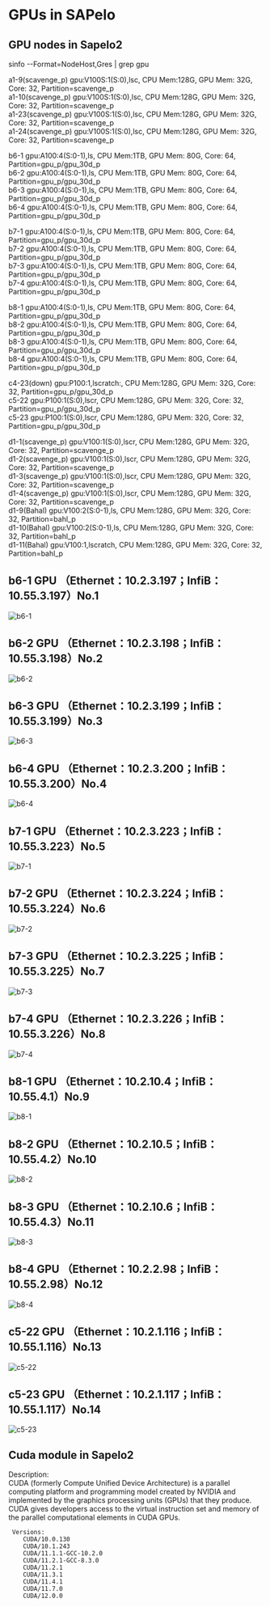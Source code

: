 # GPUs in SAPelo
## GPU nodes in Sapelo2
sinfo --Format=NodeHost,Gres | grep gpu 

a1-9(scavenge_p)    gpu:V100S:1(S:0),lsc, CPU Mem:128G, GPU Mem: 32G, Core: 32, Partition=scavenge_p   
a1-10(scavenge_p)   gpu:V100S:1(S:0),lsc, CPU Mem:128G, GPU Mem: 32G, Core: 32, Partition=scavenge_p      
a1-23(scavenge_p)   gpu:V100S:1(S:0),lsc, CPU Mem:128G, GPU Mem: 32G, Core: 32, Partition=scavenge_p   
a1-24(scavenge_p)   gpu:V100S:1(S:0),lsc, CPU Mem:128G, GPU Mem: 32G, Core: 32, Partition=scavenge_p    

b6-1                gpu:A100:4(S:0-1),ls, CPU Mem:1TB, GPU Mem: 80G, Core: 64, Partition=gpu_p/gpu_30d_p     
b6-2                gpu:A100:4(S:0-1),ls, CPU Mem:1TB, GPU Mem: 80G, Core: 64, Partition=gpu_p/gpu_30d_p     
b6-3                gpu:A100:4(S:0-1),ls, CPU Mem:1TB, GPU Mem: 80G, Core: 64, Partition=gpu_p/gpu_30d_p     
b6-4                gpu:A100:4(S:0-1),ls, CPU Mem:1TB, GPU Mem: 80G, Core: 64, Partition=gpu_p/gpu_30d_p     

b7-1                gpu:A100:4(S:0-1),ls, CPU Mem:1TB, GPU Mem: 80G, Core: 64, Partition=gpu_p/gpu_30d_p     
b7-2                gpu:A100:4(S:0-1),ls, CPU Mem:1TB, GPU Mem: 80G, Core: 64, Partition=gpu_p/gpu_30d_p     
b7-3                gpu:A100:4(S:0-1),ls, CPU Mem:1TB, GPU Mem: 80G, Core: 64, Partition=gpu_p/gpu_30d_p     
b7-4                gpu:A100:4(S:0-1),ls, CPU Mem:1TB, GPU Mem: 80G, Core: 64, Partition=gpu_p/gpu_30d_p     
   
b8-1                gpu:A100:4(S:0-1),ls, CPU Mem:1TB, GPU Mem: 80G, Core: 64, Partition=gpu_p/gpu_30d_p     
b8-2                gpu:A100:4(S:0-1),ls, CPU Mem:1TB, GPU Mem: 80G, Core: 64, Partition=gpu_p/gpu_30d_p     
b8-3                gpu:A100:4(S:0-1),ls, CPU Mem:1TB, GPU Mem: 80G, Core: 64, Partition=gpu_p/gpu_30d_p      
b8-4                gpu:A100:4(S:0-1),ls, CPU Mem:1TB, GPU Mem: 80G, Core: 64, Partition=gpu_p/gpu_30d_p     

c4-23(down)         gpu:P100:1,lscratch:, CPU Mem:128G, GPU Mem: 32G, Core: 32, Partition=gpu_p/gpu_30d_p     
c5-22               gpu:P100:1(S:0),lscr, CPU Mem:128G, GPU Mem: 32G, Core: 32, Partition=gpu_p/gpu_30d_p       
c5-23               gpu:P100:1(S:0),lscr, CPU Mem:128G, GPU Mem: 32G, Core: 32, Partition=gpu_p/gpu_30d_p       
 
d1-1(scavenge_p)    gpu:V100:1(S:0),lscr, CPU Mem:128G, GPU Mem: 32G, Core: 32, Partition=scavenge_p   
d1-2(scavenge_p)    gpu:V100:1(S:0),lscr, CPU Mem:128G, GPU Mem: 32G, Core: 32, Partition=scavenge_p     
d1-3(scavenge_p)    gpu:V100:1(S:0),lscr, CPU Mem:128G, GPU Mem: 32G, Core: 32, Partition=scavenge_p     
d1-4(scavenge_p)    gpu:V100:1(S:0),lscr, CPU Mem:128G, GPU Mem: 32G, Core: 32, Partition=scavenge_p     
d1-9(Bahal)         gpu:V100:2(S:0-1),ls, CPU Mem:128G, GPU Mem: 32G, Core: 32, Partition=bahl_p     
d1-10(Bahal)        gpu:V100:2(S:0-1),ls, CPU Mem:128G, GPU Mem: 32G, Core: 32, Partition=bahl_p     
d1-11(Bahal)        gpu:V100:1,lscratch, CPU Mem:128G, GPU Mem: 32G, Core: 32, Partition=bahl_p    
## b6-1 GPU （Ethernet：10.2.3.197；InfiB：10.55.3.197）No.1
![b6-1](./images/b6-1.png)  
## b6-2 GPU （Ethernet：10.2.3.198；InfiB：10.55.3.198）No.2
![b6-2](./images/b6-2.png)  
## b6-3 GPU （Ethernet：10.2.3.199；InfiB：10.55.3.199）No.3
![b6-3](./images/b6-3.png)  
## b6-4 GPU （Ethernet：10.2.3.200；InfiB：10.55.3.200）No.4
![b6-4](./images/b6-4.png)  
## b7-1 GPU （Ethernet：10.2.3.223；InfiB：10.55.3.223）No.5
![b7-1](./images/b7-1.png) 
## b7-2 GPU （Ethernet：10.2.3.224；InfiB：10.55.3.224）No.6
![b7-2](./images/b7-2.png)  
## b7-3 GPU （Ethernet：10.2.3.225；InfiB：10.55.3.225）No.7
![b7-3](./images/b7-3.png)  
## b7-4 GPU （Ethernet：10.2.3.226；InfiB：10.55.3.226）No.8
![b7-4](./images/b7-4.png)  
## b8-1 GPU （Ethernet：10.2.10.4；InfiB：10.55.4.1）No.9
![b8-1](./images/b8-1.png)  
## b8-2 GPU （Ethernet：10.2.10.5；InfiB：10.55.4.2）No.10
![b8-2](./images/b8-2.png)  
## b8-3 GPU （Ethernet：10.2.10.6；InfiB：10.55.4.3）No.11  
![b8-3](./images/b8-3.png) 
## b8-4 GPU （Ethernet：10.2.2.98；InfiB：10.55.2.98）No.12
![b8-4](./images/b8-4.png) 
## c5-22 GPU （Ethernet：10.2.1.116；InfiB：10.55.1.116）No.13
![c5-22](./images/c5-22.png) 
## c5-23 GPU （Ethernet：10.2.1.117；InfiB：10.55.1.117）No.14
![c5-23](./images/c5-23.png) 

## Cuda module in Sapelo2 
Description:  
CUDA (formerly Compute Unified Device Architecture) is a parallel computing platform and programming model created by NVIDIA and implemented by the graphics processing units (GPUs) that they produce. CUDA gives developers access to the virtual instruction set and memory of the parallel computational elements in CUDA GPUs.  

     Versions:
        CUDA/10.0.130
        CUDA/10.1.243
        CUDA/11.1.1-GCC-10.2.0
        CUDA/11.2.1-GCC-8.3.0
        CUDA/11.2.1
        CUDA/11.3.1
        CUDA/11.4.1
        CUDA/11.7.0
        CUDA/12.0.0
